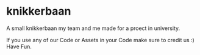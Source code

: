 # knikkerbaan
A small knikkerbaan my team and me made for a proect in university.

If you use any of our Code or Assets in your Code make sure to credit us :)
Have Fun.
